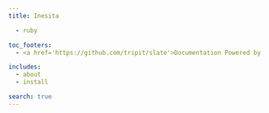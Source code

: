 ```yaml
---
title: Inesita

  - ruby

toc_footers:
  - <a href='https://github.com/tripit/slate'>Documentation Powered by Slate</a>

includes:
  - about
  - install

search: true
---
```

